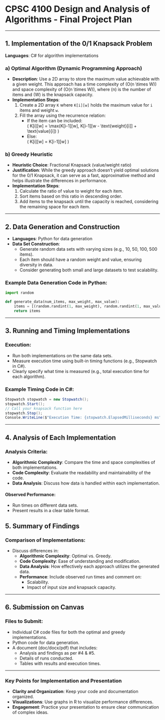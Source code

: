 # CPSC 4100 Design and Analysis of Algorithms - Final Project Plan
---

## 1. Implementation of the 0/1 Knapsack Problem

**Languages**: C# for algorithm implementations

### a) Optimal Algorithm (Dynamic Programming Approach)
- **Description**: Use a 2D array to store the maximum value achievable with a given weight. This approach has a time complexity of \(O(n \times W)\) and space complexity of \(O(n \times W)\), where \(n\) is the number of items and \(W\) is the knapsack capacity.
- **Implementation Steps**:
  1. Create a 2D array `K` where `K[i][w]` holds the maximum value for `i` items and weight `w`.
  2. Fill the array using the recurrence relation:
     - If the item can be included:  
       \( K[i][w] = \max(K[i-1][w], K[i-1][w - \text{weight}[i]] + \text{value}[i]) \)
     - Else:  
       \( K[i][w] = K[i-1][w] \)

### b) Greedy Heuristic
- **Heuristic Choice**: Fractional Knapsack (value/weight ratio)
- **Justification**: While the greedy approach doesn’t yield optimal solutions for the 0/1 Knapsack, it can serve as a fast, approximative method and helps illustrate the differences in performance.
- **Implementation Steps**:
  1. Calculate the ratio of value to weight for each item.
  2. Sort items based on this ratio in descending order.
  3. Add items to the knapsack until the capacity is reached, considering the remaining space for each item.

---

## 2. Data Generation and Construction

- **Languages**: Python for data generation
- **Data Set Construction**:
  - Generate random data sets with varying sizes (e.g., 10, 50, 100, 500 items).
  - Each item should have a random weight and value, ensuring diversity in data.
  - Consider generating both small and large datasets to test scalability.

### Example Data Generation Code in Python:
```python
import random

def generate_data(num_items, max_weight, max_value):
    items = [(random.randint(1, max_weight), random.randint(1, max_value)) for _ in range(num_items)]
    return items
```

---

## 3. Running and Timing Implementations

### Execution:
- Run both implementations on the same data sets.
- Measure execution time using built-in timing functions (e.g., Stopwatch in C#).
- Clearly specify what time is measured (e.g., total execution time for each algorithm).

### Example Timing Code in C#:
```csharp
Stopwatch stopwatch = new Stopwatch();
stopwatch.Start();
// Call your knapsack function here
stopwatch.Stop();
Console.WriteLine($"Execution Time: {stopwatch.ElapsedMilliseconds} ms");
```

---

## 4. Analysis of Each Implementation

### Analysis Criteria:
- **Algorithmic Complexity**: Compare the time and space complexities of both implementations.
- **Code Complexity**: Evaluate the readability and maintainability of the code.
- **Data Analysis**: Discuss how data is handled within each implementation.
#### Observed Performance:
  -  Run times on different data sets.
  -  Present results in a clear table format.

## 5. Summary of Findings

<!-- @import "[TOC]" {cmd="toc" depthFrom=1 depthTo=6 orderedList=false} -->

### Comparison of Implementations:
- Discuss differences in:
  - **Algorithmic Complexity**: Optimal vs. Greedy.
  - **Code Complexity**: Ease of understanding and modification.
  - **Data Analysis**: How effectively each approach utilizes the generated data.
  - **Performance**: Include observed run times and comment on:
    - Scalability.
    - Impact of input size and knapsack capacity.

---

## 6. Submission on Canvas

### Files to Submit:
- Individual C# code files for both the optimal and greedy implementations.
- Python code for data generation.
- A document (doc/docx/pdf) that includes:
  - Analysis and findings as per #4 & #5.
  - Details of runs conducted.
  - Tables with results and execution times.

---

### Key Points for Implementation and Presentation
- **Clarity and Organization**: Keep your code and documentation organized.
- **Visualizations**: Use graphs in R to visualize performance differences.
- **Engagement**: Practice your presentation to ensure clear communication of complex ideas.
